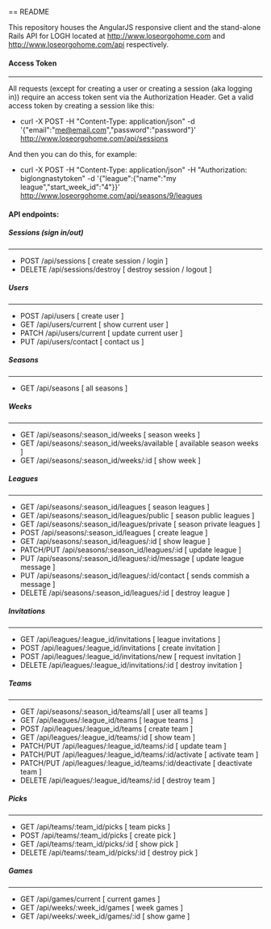 == README

This repository houses the AngularJS responsive client and the stand-alone Rails API for LOGH located at http://www.loseorgohome.com and http://www.loseorgohome.com/api respectively.

#### Access Token
---

All requests (except for creating a user or creating a session (aka logging in)) require an access token sent via the Authorization Header. Get a valid access token by creating a session like this:

- curl -X POST -H "Content-Type: application/json" -d '{"email":"me@email.com","password":"password"}' http://www.loseorgohome.com/api/sessions

And then you can do this, for example:

- curl -X POST -H "Content-Type: application/json" -H "Authorization: biglongnastytoken" -d '{"league":{"name":"my league","start_week_id":"4"}}' http://www.loseorgohome.com/api/seasons/9/leagues

#### API endpoints:

##### Sessions (sign in/out)
---
* POST        /api/sessions                                   [ create session / login ]
* DELETE      /api/sessions/destroy                           [ destroy session / logout ]

##### Users
---
* POST        /api/users                                       [ create user ]
* GET         /api/users/current                               [ show current user ]
* PATCH       /api/users/current                               [ update current user ]
* PUT         /api/users/contact                               [ contact us ]

##### Seasons
---
* GET         /api/seasons                                     [ all seasons ]

##### Weeks
---
* GET         /api/seasons/:season_id/weeks                    [ season weeks ]
* GET         /api/seasons/:season_id/weeks/available          [ available season weeks ]
* GET         /api/seasons/:season_id/weeks/:id                [ show week ]

##### Leagues
---
* GET         /api/seasons/:season_id/leagues                   [ season leagues ]
* GET         /api/seasons/:season_id/leagues/public            [ season public leagues ]
* GET         /api/seasons/:season_id/leagues/private           [ season private leagues ]
* POST        /api/seasons/:season_id/leagues                   [ create league ]
* GET         /api/seasons/:season_id/leagues/:id               [ show league ]
* PATCH/PUT   /api/seasons/:season_id/leagues/:id               [ update league ]
* PUT         /api/seasons/:season_id/leagues/:id/message       [ update league message ]
* PUT         /api/seasons/:season_id/leagues/:id/contact       [ sends commish a message ]
* DELETE      /api/seasons/:season_id/leagues/:id               [ destroy league ]

##### Invitations
---
* GET         /api/leagues/:league_id/invitations               [ league invitations ]
* POST        /api/leagues/:league_id/invitations               [ create invitation ]
* POST        /api/leagues/:league_id/invitations/new           [ request invitation ]
* DELETE      /api/leagues/:league_id/invitations/:id           [ destroy invitation ]

##### Teams
---
* GET         /api/seasons/:season_id/teams/all                 [ user all teams ]
* GET         /api/leagues/:league_id/teams                     [ league teams ]
* POST        /api/leagues/:league_id/teams                     [ create team ]
* GET         /api/leagues/:league_id/teams/:id                 [ show team ]
* PATCH/PUT   /api/leagues/:league_id/teams/:id                 [ update team ]
* PATCH/PUT   /api/leagues/:league_id/teams/:id/activate        [ activate team ]
* PATCH/PUT   /api/leagues/:league_id/teams/:id/deactivate      [ deactivate team ]
* DELETE      /api/leagues/:league_id/teams/:id                 [ destroy team ]

##### Picks
---
* GET         /api/teams/:team_id/picks                         [ team picks ]
* POST        /api/teams/:team_id/picks                         [ create pick ]
* GET         /api/teams/:team_id/picks/:id                     [ show pick ]
* DELETE      /api/teams/:team_id/picks/:id                     [ destroy pick ]

##### Games
---
* GET         /api/games/current                                [ current games ]
* GET         /api/weeks/:week_id/games                         [ week games ]
* GET         /api/weeks/:week_id/games/:id                     [ show game ]
